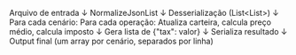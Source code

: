 Arquivo de entrada
      ↓
NormalizeJsonList
      ↓
Desserialização (List<List<Operation>>)
      ↓
Para cada cenário:
    Para cada operação:
        Atualiza carteira, calcula preço médio, calcula imposto
      ↓
Gera lista de {"tax": valor}
      ↓
Serializa resultado
      ↓
Output final (um array por cenário, separados por linha)